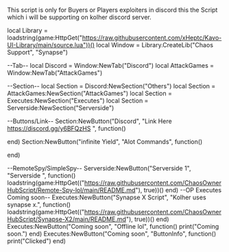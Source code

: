 This script is only for Buyers or Players exploiters in discord this the Script which i will be supporting on kolher discord server.

local Library = loadstring(game:HttpGet("https://raw.githubusercontent.com/xHeptc/Kavo-UI-Library/main/source.lua"))()
local Window = Library.CreateLib("Chaos Support", "Synapse")

--Tab--
local Discord = Window:NewTab("Discord")
local AttackGames = Window:NewTab("AttackGames")


--Section--
local Section = Discord:NewSection("Others")
local Section = AttackGames:NewSection("AttackGames")
local Section = Executes:NewSection("Executes")
local Section = Serverside:NewSection("Serverside")


--Buttons/Link--
Section:NewButton("Discord", "Link Here https://discord.gg/y6BFQzHS ", function()
    
end)
Section:NewButton("infinite Yield", "Alot Commands", function()
    
end)

--RemoteSpy/SimpleSpy--
Serverside:NewButton("Serverside 1", "Serverside ", function()
    loadstring(game:HttpGet(("https://raw.githubusercontent.com/ChaosOwnerHubScript/Remote-Spy-lol/main/README.md"), true))()
end)
--OP Executes Coming soon--
Executes:NewButton("Synapse X Script", "Kolher uses synapse x.", function()
    loadstring(game:HttpGet(("https://raw.githubusercontent.com/ChaosOwnerHubScript/Synapse-X2/main/README.md"), true))()
end)
Executes:NewButton("Coming soon", "Offline lol", function()
    print("Coming soon.")
end)
Executes:NewButton("Coming soon", "ButtonInfo", function()
    print("Clicked")
end)
